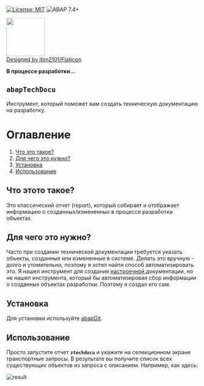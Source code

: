 [![License: MIT](https://img.shields.io/badge/License-MIT-yellow.svg)](https://github.com/victorizbitskiy/zru_number_validation/blob/main/LICENSE)
![ABAP 7.4+](https://img.shields.io/badge/ABAP-7.4%2B-brightgreen)

<img src="https://github.com/victorizbitskiy/abapTechDocu/blob/main/logo/logo.png" height="100px"/>\
<a href="https://www.flaticon.com/authors/itim2101">Designed by itim2101/Flaticon</a>

**В процессе разработки...** 

## `abapTechDocu`
Инструмент, который поможет вам создать техническую документацию на разработку.

# Оглавление
1. [Что это такое?](#что-это-такое?)
2. [Для чего это нужно?](#для-чего-это-нужно)
3. [Установка](#установка)
4. [Использование](#использование)

## Что этото такое?
Это классический отчет (report), который собирает и отображает информацию о созданных/измененных в процессе разработки объектах.

## Для чего это нужно?
Часто при создании технической документации требуется указать объекты, созданные или измененные в системе. Делать это вручную - долго и утомительно, 
поэтому я хотел найти способ автоматизировать это. Я нашел инструмент для создания <a href="https://github.com/victorizbitskiy/CUSTTOOL"> настроечной </a> документации, 
но не нашел инструмента, который бы автоматизировал сбор информации о созданных объектах разработки. Поэтому я создал его сам.

## Установка
Для установки используйте [abapGit](http://www.abapgit.org).

## Использование
Просто  запустите отчет **`ztechdocu`** и укажите на селекционном экране транспортные запросы.
В результате вы получите список всех существующих объектов из запроса с описанием. Например, как здесь:

![result](https://github.com/victorizbitskiy/abapTechDocu/blob/main/docs/img/example_1.png)
